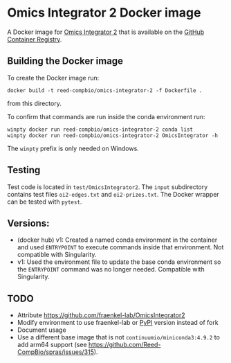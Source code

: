 # Omics Integrator 2 Docker image

A Docker image for [Omics Integrator 2](https://github.com/fraenkel-lab/OmicsIntegrator2) that is available on the [GitHub Container Registry](https://github.com/orgs/Reed-CompBio/packages/container/package/omics-integrator-2).

## Building the Docker image

To create the Docker image run:
```
docker build -t reed-compbio/omics-integrator-2 -f Dockerfile .
```
from this directory.

To confirm that commands are run inside the conda environment run:
```
winpty docker run reed-compbio/omics-integrator-2 conda list
winpty docker run reed-compbio/omics-integrator-2 OmicsIntegrator -h
```
The `winpty` prefix is only needed on Windows.

## Testing
Test code is located in `test/OmicsIntegrator2`.
The `input` subdirectory contains test files `oi2-edges.txt` and `oi2-prizes.txt`.
The Docker wrapper can be tested with `pytest`.

## Versions:
- (docker hub) v1: Created a named conda environment in the container and used `ENTRYPOINT` to execute commands inside that environment. Not compatible with Singularity.
- v1: Used the environment file to update the base conda environment so the `ENTRYPOINT` command was no longer needed. Compatible with Singularity.

## TODO
- Attribute https://github.com/fraenkel-lab/OmicsIntegrator2
- Modify environment to use fraenkel-lab or [PyPI](https://pypi.org/project/OmicsIntegrator/) version instead of fork
- Document usage
- Use a different base image that is not `continuumio/miniconda3:4.9.2` to add arm64 support (see https://github.com/Reed-CompBio/spras/issues/315).
